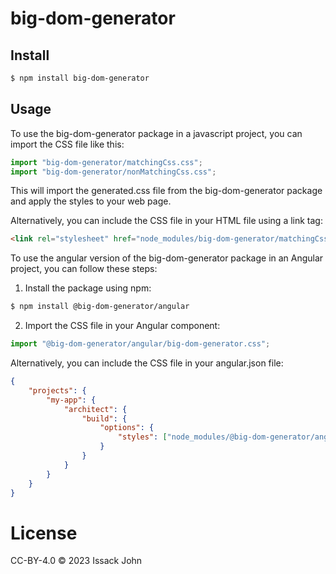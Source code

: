 # big-dom-generator

## Install

```bash
$ npm install big-dom-generator
```

## Usage

To use the big-dom-generator package in a javascript project, you can import the CSS file like this:

```javascript
import "big-dom-generator/matchingCss.css";
import "big-dom-generator/nonMatchingCss.css";
```

This will import the generated.css file from the big-dom-generator package and apply the styles to your web page.

Alternatively, you can include the CSS file in your HTML file using a link tag:

```html
<link rel="stylesheet" href="node_modules/big-dom-generator/matchingCss.css" /> <link rel="stylesheet" href="node_modules/big-dom-generator/nonMatchingCss.css" />
```

To use the angular version of the big-dom-generator package in an Angular project, you can follow these steps:

1. Install the package using npm:

```bash
$ npm install @big-dom-generator/angular
```

2. Import the CSS file in your Angular component:

```javascript
import "@big-dom-generator/angular/big-dom-generator.css";
```

Alternatively, you can include the CSS file in your angular.json file:

```json
{
    "projects": {
        "my-app": {
            "architect": {
                "build": {
                    "options": {
                        "styles": ["node_modules/@big-dom-generator/angular/big-dom-generator.css"]
                    }
                }
            }
        }
    }
}
```

# License

CC-BY-4.0 © 2023 Issack John
